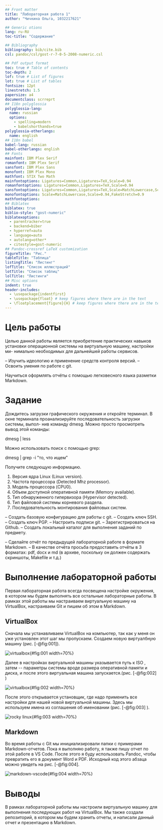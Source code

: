 ```yaml
---
## Front matter
title: "Лабораторная работа 1"
author: "Чичкина Ольга, 1032217621"

## Generic otions
lang: ru-RU
toc-title: "Содержание"

## Bibliography
bibliography: bib/cite.bib
csl: pandoc/csl/gost-r-7-0-5-2008-numeric.csl

## Pdf output format
toc: true # Table of contents
toc-depth: 2
lof: true # List of figures
lot: true # List of tables
fontsize: 12pt
linestretch: 1.5
papersize: a4
documentclass: scrreprt
## I18n polyglossia
polyglossia-lang:
  name: russian
  options:
	- spelling=modern
	- babelshorthands=true
polyglossia-otherlangs:
  name: english
## I18n babel
babel-lang: russian
babel-otherlangs: english
## Fonts
mainfont: IBM Plex Serif
romanfont: IBM Plex Serif
sansfont: IBM Plex Sans
monofont: IBM Plex Mono
mathfont: STIX Two Math
mainfontoptions: Ligatures=Common,Ligatures=TeX,Scale=0.94
romanfontoptions: Ligatures=Common,Ligatures=TeX,Scale=0.94
sansfontoptions: Ligatures=Common,Ligatures=TeX,Scale=MatchLowercase,Scale=0.94
monofontoptions: Scale=MatchLowercase,Scale=0.94,FakeStretch=0.9
mathfontoptions:
## Biblatex
biblatex: true
biblio-style: "gost-numeric"
biblatexoptions:
  - parentracker=true
  - backend=biber
  - hyperref=auto
  - language=auto
  - autolang=other*
  - citestyle=gost-numeric
## Pandoc-crossref LaTeX customization
figureTitle: "Рис."
tableTitle: "Таблица"
listingTitle: "Листинг"
lofTitle: "Список иллюстраций"
lotTitle: "Список таблиц"
lolTitle: "Листинги"
## Misc options
indent: true
header-includes:
  - \usepackage{indentfirst}
  - \usepackage{float} # keep figures where there are in the text
  - \floatplacement{figure}{H} # keep figures where there are in the text
---
```


# Цель работы

Целью данной работы является приобретение практических навыков
установки операционной системы на виртуальную машину, настройки ми-
нимально необходимых для дальнейшей работы сервисов.

– Изучить идеологию и применение средств контроля версий.
– Освоить умения по работе с git.

Научиться оформлять отчёты с помощью легковесного языка разметки Markdown.

# Задание

Дождитесь загрузки графического окружения и откройте терминал. В окне
терминала проанализируйте последовательность загрузки системы, выпол-
нив команду dmesg. Можно просто просмотреть вывод этой команды:

dmesg | less


Можно использовать поиск с помощью grep:

dmesg | grep -i "то, что ищем"

Получите следующую информацию.

1. Версия ядра Linux (Linux version).
2. Частота процессора (Detected Mhz processor).
3. Модель процессора (CPU0).
4. Объем доступной оперативной памяти (Memory available).
5. Тип обнаруженного гипервизора (Hypervisor detected).
6. Тип файловой системы корневого раздела.
7. Последовательность монтирования файловых систем.

– Создать базовую конфигурацию для работы с git.
– Создать ключ SSH.
– Создать ключ PGP.
– Настроить подписи git.
– Зарегистрироваться на Github.
– Создать локальный каталог для выполнения заданий по предмету.

– Сделайте отчёт по предыдущей лабораторной работе в формате Markdown.
– В качестве отчёта просьба предоставить отчёты в 3 форматах: pdf, docx и md (в архиве, поскольку он должен содержать скриншоты, Makefile и т.д.)

# Выполнение лабораторной работы

Первая лабораторная работа всегда посвещена настройке окружения, в котором мы будем выполнять все остальные лабораторные работы.
В рамках этой работы мы настраиваем виртуальную машину на VirtualBox, настраиваем Git и пишем об этом в Markdown.


## VirtualBox

Сначала мы устанавливаем VirtualBox на компьютер, так как у меня он уже установлен этот шаг мы пропускаем. Создаем новую виртуалбную машину (рис. [-@fig:001]).

![virtualbox](image/1.png){#fig:001 width=70%}

Далее в настройках виртуальной машины указывается путь к ISO ,
затем -- параметры системы вроде размера оперативной памяти и диска,
и после этого виртуальная машина запускается.(рис. [-@fig:002] )

![virtualbox](image/2.png){#fig:002 width=70%}

После этого открывается установщик, где надо применить все настройки для нашей новой виртуальной машины.
Здесь мы используем имена из соглашения об именовании (рис. [-@fig:003] ).

![rocky linux](image/3.png){#fig:003 width=70%}

## Markdown

Во время работы с Git мы инициализировали папки с примерами Markdown-отчетов. 
Пока я выполняю работу, я также пишу отчет по этой работе в VS Code.
После этого я буду использовать Pandoc, чтобы превратить его в документ Word и PDF.
Исходный код этого абзаца можно увидеть на рис. [-@fig:004].

![markdown-vscode](image/4.png){#fig:004 width=70%}



# Выводы

В рамках лабораторной работы мы настроили виртуальную машину для выполнения последующих работ на VirtualBox.
Мы также создали репозиторий, в котором мы будем хранить отчеты,
и написали данный отчет и презентацию в Markdown.

